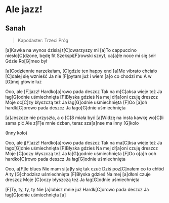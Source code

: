 # Ale jazz!
## Sanah
> Kapodaster: Trzeci Próg


[a]Kawka na wynos dzisiaj t[C]owarzyszy mi
[a]To cappuccino niesło[C]dzone, będę fit
Szekspi[F]rowski sznyt, ca[a]łe noce mi się śnił
Gdzie Ro[G]meo był


[a]Codziennie narzekałam, [C]gdzie ten happy end
[a]Me vibrato chciało [C]dalej się wznieść
Ja nie [F]pytam już i wiem [a]o co chodzi mu
A w [G]mej głowie luz


Ooo, ale [F]jazz!
Hardko[a]rowo pada deszcz
Tak na m[C]aksa wieje też
Ja łag[G]odnie uśmiechnięta
[F]Błyska gdzieś
Na mej dł[a]oni czuję dreszcz
Moje oc[C]zy błyszczą też
Ja łag[G]odnie uśmiechnięta
[F]Oo [a]oh hardk[C]orowo pada deszcz
Ja łago[G]dnie uśmiechnięta



[a]Jeszcze nie przyszła, a o [C]8 miała być
[a]Widzę na insta kawkę wo[C]li sama pić
Ale z[F]e mnie dzban, teraz sza[a]nse ma inny [G]kolo

(Inny kolo)



Ooo, ale j[F]azz!
Hardko[a]rowo pada deszcz
Tak na ma[C]ksa wieje też
Ja łago[G]dnie uśmiechnięta
[F]Błyska gdzieś
Na mej dł[a]oni czuję dreszcz
Moje [C]oczy błyszczą też
Ja ła[G]godnie uśmiechnięta
[F]Oo o[a]h ooh hardko[C]rowo pada deszcz
Ja łag[G]odnie uśmiechnięta



Ooo, a[F]le blues
Nie mam si[a]ły się tak czuć
Dziś poz[C]nałem co to chłód
A ty [G]chodzisz uśmiechnięta
[F]Błyska gdzieś
Na mej [a]dłoni czuje dreszcz
Moje [C]oczy błyszczą też
Ja łag[G]odnie uśmiechnięta



[F]Ty, ty, ty, ty
Nie [a]lubisz mnie już
Hardk[C]orowo pada deszcz
Ja łag[G]odnie uśmiechnięta [a]  

